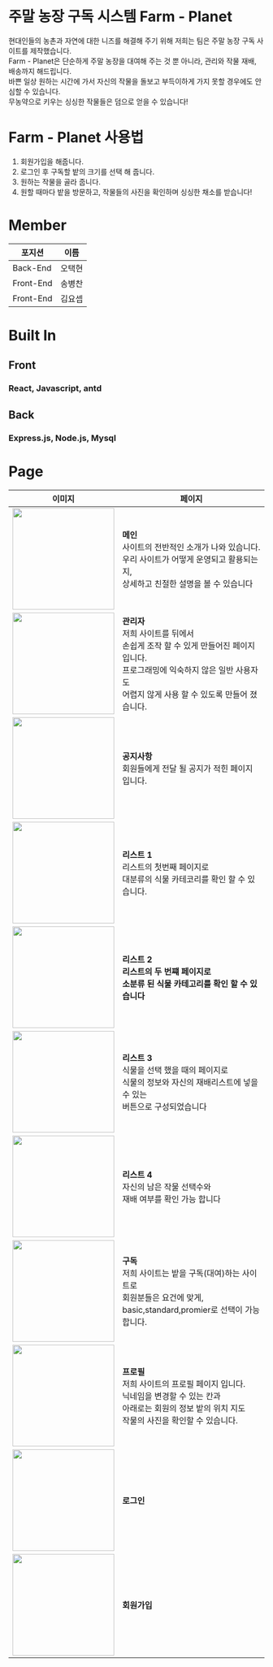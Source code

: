 # 주말 농장 구독 시스템 Farm - Planet

현대인들의 농촌과 자연에 대한 니즈를 해결해 주기 위해 저희는 팀은 주말 농장 구독 사이트를 제작했습니다.   
Farm - Planet은 단순하게 주말 농장을 대여해 주는 것 뿐 아니라, 관리와 작물 재배, 배송까지 해드립니다.   
바쁜 일상 원하는 시간에 가서 자신의 작물을 돌보고 부득이하게 가지 못할 경우에도 안심할 수 있습니다.   
무농약으로 키우는 싱싱한 작물들은 덤으로 얻을 수 있습니다!

# Farm - Planet 사용법   

1. 회원가입을 해줍니다.
2. 로그인 후 구독할 밭의 크기를 선택 해 줍니다.
3. 원하는 작물을 골라 줍니다.
4. 원할 때마다 밭을 방문하고, 작물들의 사진을 확인하며 싱싱한 채소를 받습니다!


# Member
| 포지션  | 이름    |
|---------|--------|
|Back-End | 오택현 |   
|Front-End| 송병찬 |   
|Front-End| 김요셉 |   


# Built In   

##  Front   

### React, Javascript, antd   

## Back   

### Express.js, Node.js, Mysql     


# Page
| 이미지  | 페이지    |
|----|---|
| <img src="https://user-images.githubusercontent.com/88377392/146210219-5c3e8bcb-5465-4c64-a3c6-f64a49191487.png" width="200px" />|<b>메인</b>   <br>사이트의 전반적인 소개가 나와 있습니다.<br> 우리 사이트가 어떻게 운영되고 활용되는지,<br>상세하고 친절한 설명을 볼 수 있습니다 |
| <img src="https://user-images.githubusercontent.com/88377392/146210232-9f22c4ad-a7e4-4730-92cb-f0c1962ad246.png" width="200px" />|<b>관리자</b><br>저희 사이트를 뒤에서 <br>손쉽게 조작 할 수 있게 만들어진 페이지 입니다.<br>프로그래밍에 익숙하지 않은 일반 사용자도<br> 어렵지 않게 사용 할 수 있도록 만들어 졌습니다. |
| <img src="https://user-images.githubusercontent.com/88377392/146210233-d7bf3960-5220-4283-beb8-444e7f65f3cf.png" width="200px" />|<b>공지사항</b><br>회원들에게 전달 될 공지가 적힌 페이지 입니다. |
| <img src="https://user-images.githubusercontent.com/88377392/146210250-c59c268f-6d37-4f4a-b4d9-af6e5b6f7bb5.png" width="200px" />|<b>리스트 1</b><br>리스트의 첫번째 페이지로<br> 대분류의 식물 카테코리를 확인 할 수 있습니다. |
| <img src="https://user-images.githubusercontent.com/88377392/146210242-86cec8a2-bc9e-4403-a9a7-0f1bf6acbe81.png" width="200px" />|<b>리스트 2<b><br>리스트의 두 번쨰 페이지로<br>소분류 된 식물 카테고리를 확인 할 수 있습니다 |
| <img src="https://user-images.githubusercontent.com/88377392/146210246-7fa3d571-a03e-4945-95a4-3245a7f4aa1a.png" width="200px" />|<b>리스트 3</b><br>식물을 선택 했을 때의 페이지로 <br>식물의 정보와 자신의 재배리스트에 넣을 수 있는<br> 버튼으로 구성되었습니다 |
| <img src="https://user-images.githubusercontent.com/88377392/146210248-048cc00c-5481-4056-98fe-fc0dec850f63.png" width="200px" />|<b>리스트 4</b><br>자신의 남은 작물 선택수와<br> 재배 여부를 확인 가능 합니다 |
| <img src="https://user-images.githubusercontent.com/88377392/146210262-cd616d36-a0be-47e8-abf1-325e2a38adbd.png" width="200px" />|<b>구독</b><br>저희 사이트는 밭을 구독(대여)하는 사이트로<br>회원분들은 요건에 맞게, <br>basic,standard,promier로 선택이 가능 합니다. |
| <img src="https://user-images.githubusercontent.com/88377392/146210256-2066e381-6965-4492-b347-ec36ee051183.png" width="200px" />|<b>프로필</b><br>저희 사이트의 프로필 페이지 입니다.<br>닉네임을 변경할 수 있는 칸과<br>아래로는 회원의 정보 밭의 위치 지도 <br>작물의 사진을 확인할 수 있습니다. |
| <img src="https://user-images.githubusercontent.com/88377392/146210255-2b49873e-444f-4878-9e7f-8022c73bafbc.png" width="200px" />|<b>로그인</b> |
| <img src="https://user-images.githubusercontent.com/88377392/146210260-e2e79385-83dc-4ab5-96af-e7ebd99fea65.png" width="200px" />|<b>회원가입</b> |

   
